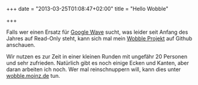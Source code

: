 +++
date = "2013-03-25T01:08:47+02:00"
title = "Hello Wobble"

+++

Falls wer einen Ersatz für [Google Wave](http://wave.google.com/) sucht, was leider seit Anfang des Jahres auf Read-Only steht, kann sich mal mein [Wobble Projekt](https://github.com/zeisss/wobble) auf Github anschauen.

Wir nutzen es zur Zeit in einer kleinen Runden mit ungefähr 20 Personen und sehr zufrieden. Natürlich gibt es noch einige Ecken und Kanten, aber daran arbeiten ich noch. Wer mal reinschnuppern will, kann dies unter [wobble.moinz.de](https://wobble.moinz.de) tun.

